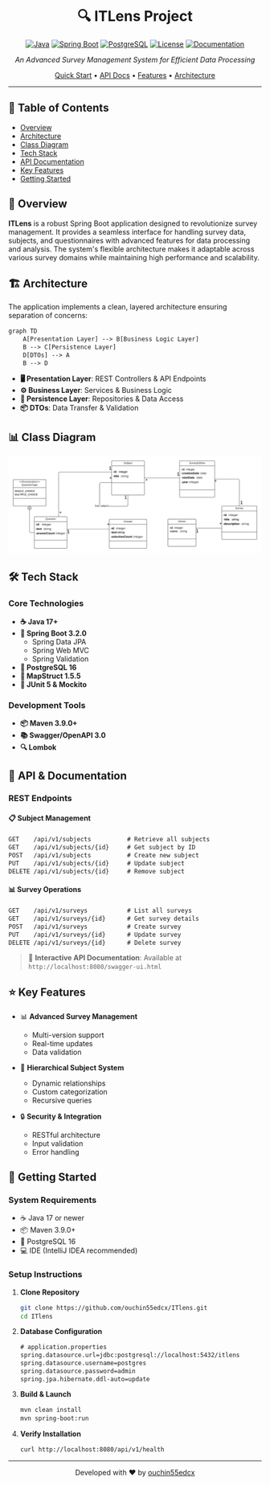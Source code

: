 <div align="center">

# 🔍 ITLens Project

[![Java](https://img.shields.io/badge/Java-17%2B-orange.svg)](https://www.oracle.com/java/)
[![Spring Boot](https://img.shields.io/badge/Spring%20Boot-3.2.0-brightgreen.svg)](https://spring.io/projects/spring-boot)
[![PostgreSQL](https://img.shields.io/badge/PostgreSQL-16.0-blue.svg)](https://www.postgresql.org/)
[![License](https://img.shields.io/badge/License-MIT-yellow.svg)](LICENSE)
[![Documentation](https://img.shields.io/badge/API-Swagger-85EA2D.svg)](swagger-ui.html)

*An Advanced Survey Management System for Efficient Data Processing*

[Quick Start](#-getting-started) • [API Docs](#-api--documentation) • [Features](#-key-features) • [Architecture](#-architecture)

</div>

---

## 📑 Table of Contents
- [Overview](#-overview)
- [Architecture](#-architecture)
- [Class Diagram](#-class-diagram)
- [Tech Stack](#-tech-stack)
- [API Documentation](#-api--documentation)
- [Key Features](#-key-features)
- [Getting Started](#-getting-started)

## 🎯 Overview
**ITLens** is a robust Spring Boot application designed to revolutionize survey management. It provides a seamless interface for handling survey data, subjects, and questionnaires with advanced features for data processing and analysis. The system's flexible architecture makes it adaptable across various survey domains while maintaining high performance and scalability.

## 🏗️ Architecture
The application implements a clean, layered architecture ensuring separation of concerns:

```mermaid
graph TD
    A[Presentation Layer] --> B[Business Logic Layer]
    B --> C[Persistence Layer]
    D[DTOs] --> A
    B --> D
```

- **🖥️ Presentation Layer**: REST Controllers & API Endpoints
- **⚙️ Business Layer**: Services & Business Logic
- **💾 Persistence Layer**: Repositories & Data Access
- **📦 DTOs**: Data Transfer & Validation

## 📊 Class Diagram
![Class Diagram](src/main/java/com/ouchin/ITLens/docs/img.png)

## 🛠️ Tech Stack

### Core Technologies
- **☕ Java 17+**
- **🌱 Spring Boot 3.2.0**
    - Spring Data JPA
    - Spring Web MVC
    - Spring Validation
- **🐘 PostgreSQL 16**
- **🔄 MapStruct 1.5.5**
- **🧪 JUnit 5 & Mockito**

### Development Tools
- **📦 Maven 3.9.0+**
- **📚 Swagger/OpenAPI 3.0**
- **🔍 Lombok**

## 🔌 API & Documentation

### REST Endpoints

#### 📋 Subject Management
```http
GET    /api/v1/subjects          # Retrieve all subjects
GET    /api/v1/subjects/{id}     # Get subject by ID
POST   /api/v1/subjects          # Create new subject
PUT    /api/v1/subjects/{id}     # Update subject
DELETE /api/v1/subjects/{id}     # Remove subject
```

#### 📊 Survey Operations
```http
GET    /api/v1/surveys           # List all surveys
GET    /api/v1/surveys/{id}      # Get survey details
POST   /api/v1/surveys           # Create survey
PUT    /api/v1/surveys/{id}      # Update survey
DELETE /api/v1/surveys/{id}      # Delete survey
```

> 📘 **Interactive API Documentation**: Available at `http://localhost:8080/swagger-ui.html`

## ⭐ Key Features

- 📊 **Advanced Survey Management**
    - Multi-version support
    - Real-time updates
    - Data validation

- 🌳 **Hierarchical Subject System**
    - Dynamic relationships
    - Custom categorization
    - Recursive queries

- 🔒 **Security & Integration**
    - RESTful architecture
    - Input validation
    - Error handling

## 🚀 Getting Started

### System Requirements

- ☕ Java 17 or newer
- 📦 Maven 3.9.0+
- 🐘 PostgreSQL 16
- 💻 IDE (IntelliJ IDEA recommended)

### Setup Instructions

1. **Clone Repository**
   ```bash
   git clone https://github.com/ouchin55edcx/ITlens.git
   cd ITlens
   ```

2. **Database Configuration**
   ```properties
   # application.properties
   spring.datasource.url=jdbc:postgresql://localhost:5432/itlens
   spring.datasource.username=postgres
   spring.datasource.password=admin
   spring.jpa.hibernate.ddl-auto=update
   ```

3. **Build & Launch**
   ```bash
   mvn clean install
   mvn spring-boot:run
   ```

4. **Verify Installation**
   ```bash
   curl http://localhost:8080/api/v1/health
   ```

---

<div align="center">

Developed with ❤️ by [ouchin55edcx](https://github.com/ouchin55edcx)

</div>